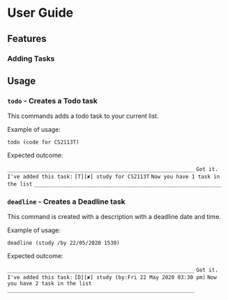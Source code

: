 # User Guide

## Features 

### Adding Tasks

## Usage

### `todo` - Creates a Todo task

This commands adds a todo task to your current list.

Example of usage: 

`todo (code for CS2113T)`

Expected outcome:

`____________________________________________________________` 
`Got it. I've added this task:`
   `[T][✘] study for CS2113T`
`Now you have 1 task in the list`
`____________________________________________________________`

### `deadline` - Creates a Deadline task

This command is created with a description with a deadline date and time.

Example of usage: 

`deadline (study /by 22/05/2020 1530)`

Expected outcome:

`____________________________________________________________` 
`Got it. I've added this task:`
  `[D][✘] study (by:Fri 22 May 2020 03:30 pm)`
`Now you have 2 task in the list`
`____________________________________________________________`

